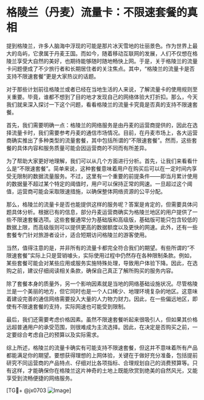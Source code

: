 # 格陵兰（丹麦）流量卡：不限速套餐的真相

提到格陵兰，许多人脑海中浮现的可能是那片冰天雪地的壮丽景色。作为世界上最大的岛屿，它隶属于丹麦王国。而如今，随着移动互联网的发展，人们不仅想在格陵兰享受大自然的美好，也期待能够随时随地畅快上网。于是，关于格陵兰的流量卡问题便成了不少旅行者和长期居住者的关注焦点。其中，“格陵兰的流量卡是否支持不限速套餐”更是大家热议的话题。

对于那些计划前往格陵兰或者已经在当地生活的人来说，了解流量卡的使用规则至关重要。毕竟，谁都不想到了目的地才发现自己的网络体验大打折扣。那么，今天我们就来深入探讨一下这个问题，看看格陵兰的流量卡究竟是否真的支持不限速套餐。

首先，我们需要明确一点：格陵兰的网络服务是由丹麦的运营商提供的，因此在选择流量卡时，我们需要参考丹麦的通信市场情况。目前，在丹麦市场上，各大运营商确实推出了多种类型的流量套餐，其中包括所谓的“不限速套餐”。然而，这些套餐的具体内容和服务质量可能会因运营商的不同而有所差异。

为了帮助大家更好地理解，我们可以从几个方面进行分析。首先，让我们来看看什么是“不限速套餐”。简单来说，这种套餐意味着用户在购买后可以在一定时间内享受无限制的数据流量服务。不过，这里有一个重要的前提条件——即当月累计使用的数据量不超过某个特定的阈值时，用户可以保持正常的网速。一旦超过这个阈值，运营商可能会采取限速措施，以确保整体网络资源的公平分配。

那么，格陵兰的流量卡是否也能提供这样的服务呢？答案是肯定的，但需要具体问题具体分析。根据已有的信息，部分丹麦运营商确实为格陵兰地区的用户提供了一些不限速套餐选项。这些套餐通常分为基础版和高级版，基础版可能只包含较低的数据上限，而高级版则可以提供更高的数据额度以及更快的网速。此外，还有一些套餐专门针对旅游者设计，适合短期访问格陵兰的游客使用。

当然，值得注意的是，并非所有的流量卡都完全符合我们的期望。有些所谓的“不限速套餐”实际上只是营销噱头，实际使用过程中仍然存在各种限制条款。例如，某些套餐可能会对某些应用或服务实施特殊处理，导致用户体验下降。因此，在选购之前，建议仔细阅读相关条款，确保自己真正了解所购买的服务内容。

除了套餐本身的质量外，另一个影响因素就是当地的网络基础设施状况。尽管格陵兰是一个美丽的地方，但它同时也是一个人口稀少、地理环境复杂的地区。这意味着建设完善的通信网络需要投入大量的人力物力财力。因此，在一些偏远地区，即使有不限速套餐的支持，实际网速也可能受到限制。

最后，我们还需要考虑价格因素。虽然不限速套餐听起来很吸引人，但如果其价格远超普通用户的承受范围，则很难成为主流选择。因此，在决定是否购买之前，一定要综合考虑自己的预算以及实际需求。

综上所述，格陵兰的流量卡确实有可能支持不限速套餐，但这并不意味着所有产品都能满足你的期望。要想获得理想的上网体验，关键在于做好充分准备，包括提前研究不同运营商的产品特点、仔细对比各项指标、合理规划自己的消费预算等。只有这样，才能确保你在格陵兰这片神奇的土地上既能欣赏到绝美的自然风光，又能享受到流畅便捷的网络服务。

[TG💪+ @jx0703 ![Image](https://github.com/user-attachments/assets/dbca1d08-cadb-493c-b0ec-ad6f7a83f270)]